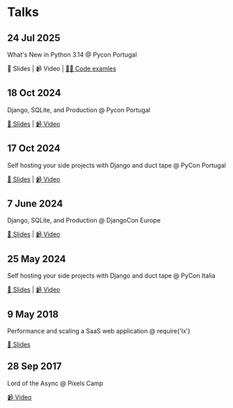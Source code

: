 # Talks

## 24 Jul 2025

What's New in Python 3.14 @ Pycon Portugal

📖 Slides | 📹 Video | [🧑‍💻 Code examles](https://github.com/anze3db/python-3.14-examples)

## 18 Oct 2024

Django, SQLite, and Production @ Pycon Portugal

[📖 Slides](https://github.com/anze3db/talks/blob/main/2024-10-18-django-sqlite-prod.pdf) | [📹 Video](https://www.youtube.com/watch?v=X42YpvfICes)

## 17 Oct 2024

Self hosting your side projects with Django and duct tape @ PyCon Portugal

[📖 Slides](https://github.com/anze3db/talks/blob/main/2024-10-17-django-ducktape.pdf) | [📹 Video](https://www.youtube.com/watch?v=2d0pLNhmnlA)

## 7 June 2024

Django, SQLite, and Production @ DjangoCon Europe

[📖 Slides](https://github.com/anze3db/talks/blob/main/2024-06-07-django-sqlite-prod.pdf) | [📹 Video](https://www.youtube.com/watch?v=yTicYJDT1zE)

## 25 May 2024

Self hosting your side projects with Django and duct tape @ PyCon Italia

[📖 Slides](https://github.com/anze3db/talks/blob/main/2024-05-25-django-ducktape.pdf) | [📹 Video](https://www.youtube.com/watch?v=SnPVhT-5dMA)

## 9 May 2018

Performance and scaling a SaaS web application @ require('lx')

[📖 Slides](https://github.com/anze3db/talks/blob/main/2018-05-2018-perf-saas.pdf)

## 28 Sep 2017

Lord of the Async @ Pixels Camp

[📹 Video](https://www.youtube.com/watch?v=fcZTmGMtK9s)


